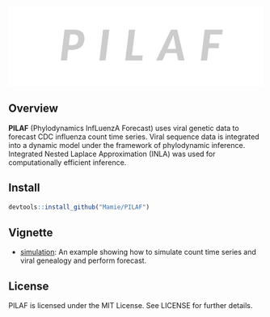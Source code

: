![PILAF-logo](logo.svg?sanitize=true)

## Overview

**PILAF** (Phylodynamics InfLuenzA Forecast) uses viral genetic data to forecast CDC influenza count time series. Viral sequence data is integrated into a dynamic model under the framework of phylodynamic inference. Integrated Nested Laplace Approximation (INLA) was used for computationally efficient inference.


## Install

```r
devtools::install_github("Mamie/PILAF")
```

## Vignette

- [simulation](vignettes/simulation.Rmd): An example showing how to simulate count time series and viral genealogy and perform forecast.

## License

PILAF is licensed under the MIT License. See LICENSE for further details.
